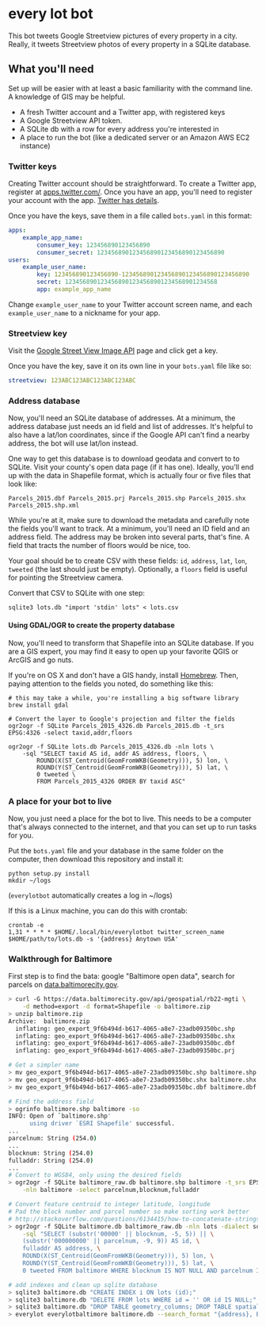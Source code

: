 # every lot bot

This bot tweets Google Streetview pictures of every property in a city. Really, it tweets Streetview photos of every property in a SQLite database.

## What you'll need

Set up will be easier with at least a basic familiarity with the command line. A knowledge of GIS may be helpful.

* A fresh Twitter account and a Twitter app, with registered keys
* A Google Streetview API token.
* A SQLite db with a row for every address you're interested in
* A place to run the bot (like a dedicated server or an Amazon AWS EC2 instance)

### Twitter keys

Creating Twitter account should be straightforward. To create a Twitter app, register at [apps.twitter.com/](http://apps.twitter.com/). Once you have an app, you'll need to register your account with the app. [Twitter has details](https://dev.twitter.com/oauth/overview/application-owner-access-tokens).

Once you have the keys, save them in a file called `bots.yaml` in this format:

```yaml
apps:
    example_app_name:
        consumer_key: 123456890123456890
        consumer_secret: 123456890123456890123456890123456890
users:
    example_user_name:
        key: 123456890123456890-123456890123456890123456890123456890
        secret: 1234568901234568901234568901234568901234568
        app: example_app_name
```

Change `example_user_name` to your Twitter account screen name, and each `example_user_name` to a nickname for your app.

### Streetview key

Visit the [Google Street View Image API](https://developers.google.com/maps/documentation/streetview/) page and click get a key.

Once you have the key, save it on its own line in your `bots.yaml` file like so:
```yaml
streetview: 123ABC123ABC123ABC123ABC
```

### Address database

Now, you'll need an SQLite database of addresses. At a minimum, the address database just needs an id field and list of addresses. It's helpful to also have a lat/lon coordinates, since if the Google API can't find a nearby address, the bot will use lat/lon instead.

One way to get this database is to download geodata and convert to to SQLite. Visit your county's open data page (if it has one). Ideally, you'll end up with the data in Shapefile format, which is actually four or five files that look like:
```
Parcels_2015.dbf Parcels_2015.prj Parcels_2015.shp Parcels_2015.shx Parcels_2015.shp.xml
```

While you're at it, make sure to download the metadata and carefully note the fields you'll want to track. At a minimum, you'll need an ID field and an address field. The address may be broken into several parts, that's fine. A field that tracts the number of floors would be nice, too.

Your goal should be to create CSV with these fields: `id`, `address`, `lat`, `lon`, `tweeted` (the last should just be empty). Optionally, a `floors` field is useful for pointing the Streetview camera.

Convert that CSV to SQLite with one step:
````
sqlite3 lots.db "import 'stdin' lots" < lots.csv
````

#### Using GDAL/OGR to create the property database

Now, you'll need to transform that Shapefile into an SQLite database. If you are a GIS expert, you may find it easy to open up your favorite QGIS or ArcGIS and go nuts. 

If you're on OS X and don't have a GIS handy, install [Homebrew](http://brew.sh). Then, paying attention to the fields you noted, do something like this:

````
# this may take a while, you're installing a big software library
brew install gdal

# Convert the layer to Google's projection and filter the fields
ogr2ogr -f SQLite Parcels_2015_4326.db Parcels_2015.db -t_srs EPSG:4326 -select taxid,addr,floors

ogr2ogr -f SQLite lots.db Parcels_2015_4326.db -nln lots \
    -sql "SELECT taxid AS id, addr AS address, floors, \
        ROUND(X(ST_Centroid(GeomFromWKB(Geometry))), 5) lon, \
        ROUND(Y(ST_Centroid(GeomFromWKB(Geometry))), 5) lat, \
        0 tweeted \
        FROM Parcels_2015_4326 ORDER BY taxid ASC"
````


### A place for your bot to live

Now, you just need a place for the bot to live. This needs to be a computer that's always connected to the internet, and that you can set up to run tasks for you.

Put the `bots.yaml` file and your database in the same folder on the computer, then download this repository and install it:
```
python setup.py install
mkdir ~/logs
```

(`everylotbot` automatically creates a log in ~/logs)

If this is a Linux machine, you can do this with crontab:
```
crontab -e
1,31 * * * * $HOME/.local/bin/everylotbot twitter_screen_name $HOME/path/to/lots.db -s '{address} Anytown USA'
```

### Walkthrough for Baltimore

First step is to find the bata: google "Baltimore open data", search for parcels on [data.baltimorecity.gov](https://data.baltimorecity.gov).

````bash
> curl -G https://data.baltimorecity.gov/api/geospatial/rb22-mgti \
    -d method=export -d format=Shapefile -o baltimore.zip
> unzip baltimore.zip
Archive:  baltimore.zip
  inflating: geo_export_9f6b494d-b617-4065-a8e7-23adb09350bc.shp  
  inflating: geo_export_9f6b494d-b617-4065-a8e7-23adb09350bc.shx  
  inflating: geo_export_9f6b494d-b617-4065-a8e7-23adb09350bc.dbf  
  inflating: geo_export_9f6b494d-b617-4065-a8e7-23adb09350bc.prj

# Get a simpler name
> mv geo_export_9f6b494d-b617-4065-a8e7-23adb09350bc.shp baltimore.shp
> mv geo_export_9f6b494d-b617-4065-a8e7-23adb09350bc.shx baltimore.shx
> mv geo_export_9f6b494d-b617-4065-a8e7-23adb09350bc.dbf baltimore.dbf

# Find the address field
> ogrinfo baltimore.shp baltimore -so
INFO: Open of `baltimore.shp'
      using driver `ESRI Shapefile' successful.
...
parcelnum: String (254.0)
...
blocknum: String (254.0)
fulladdr: String (254.0)
...
# Convert to WGS84, only using the desired fields
> ogr2ogr -f SQLite baltimore_raw.db baltimore.shp baltimore -t_srs EPSG:4326 \
    -nln baltimore -select parcelnum,blocknum,fulladdr

# Convert feature centroid to integer latitude, longitude
# Pad the block number and parcel number so make sorting work better
# http://stackoverflow.com/questions/6134415/how-to-concatenate-strings-with-padding-in-sqlite
> ogr2ogr -f SQLite baltimore.db baltimore_raw.db -nln lots -dialect sqlite \
    -sql "SELECT (substr('00000' || blocknum, -5, 5)) || \
    (substr('000000000' || parcelnum, -9, 9)) AS id, \
    fulladdr AS address, \
    ROUND(X(ST_Centroid(GeomFromWKB(Geometry))), 5) lon, \
    ROUND(Y(ST_Centroid(GeomFromWKB(Geometry))), 5) lat, \
    0 tweeted FROM baltimore WHERE blocknum IS NOT NULL AND parcelnum IS NOT NULL;"

# add indexes and clean up sqlite database
> sqlite3 baltimore.db "CREATE INDEX i ON lots (id);"
> sqlite3 baltimore.db "DELETE FROM lots WHERE id = '' OR id IS NULL;"
> sqlite3 baltimore.db "DROP TABLE geometry_columns; DROP TABLE spatial_ref_sys; VACUUM;"
> everylot everylotbaltimore baltimore.db --search_format "{address}, Baltimore, MD" --print_format "{address}"
````
